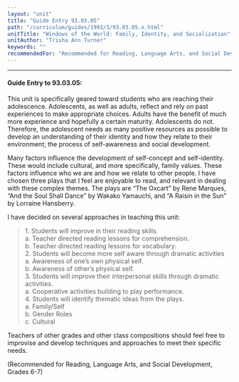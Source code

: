 ```yaml
---
layout: "unit"
title: "Guide Entry 93.03.05"
path: "/curriculum/guides/1993/3/93.03.05.x.html"
unitTitle: "Windows of the World: Family, Identity, and Socialization"
unitAuthor: "Trisha Ann Turner"
keywords: ""
recommendedFor: "Recommended for Reading, Language Arts, and Social Development, Grades 6-7"
---
```

<body>
<hr/>
 <h4>
  Guide Entry to 93.03.05:
 </h4>
 This unit is specifically geared toward students who are reaching their adolescence. Adolescents, as well as adults, reflect and rely on past experiences to make appropriate choices. Adults have the benefit of much more experience and hopefully a certain maturity. Adolescents do not. Therefore, the adolescent needs as many positive resources as possible to develop an understanding of their identity and how they relate to their environment; the process of self-awareness and social development.
 <p>
  Many factors influence the development of self-concept and self-identity. These would include cultural, and more specifically, family values. These factors influence who we are and how we relate to other people. I have chosen three plays that I feel are enjoyable to read, and relevant in dealing with these complex themes. The plays are “The Oxcart” by Rene Marques, “And the Soul Shall Dance” by Wakako Yamauchi, and “A Raisin in the Sun” by Lorraine Hansberry.
 </p>
 <p>
  I have decided on several approaches in teaching this unit:
 </p>
<blockquote>
  <dl>
   <dt>
    1.  Students will improve in their reading skills.
    <dt>
     a. Teacher directed reading lessons for comprehension.
     <dt>
      b. Teacher directed reading lessons for vocabulary.
      <dt>
       2.  Students will become more self aware through dramatic activities
       <dt>
        a. Awareness of one’s own physical self.
        <dt>
         b. Awareness of other’s physical self.
         <dt>
          3.  Students will improve their interpersonal skills through dramatic activities.
          <dt>
           a. Cooperative activities building to play performance.
           <dt>
            4.  Students will identify thematic ideas from the plays.
            <dt>
             a. Family/Self
             <dt>
              b. Gender Roles
              <dt>
               c. Cultural
              </dt>
             </dt>
            </dt>
           </dt>
          </dt>
         </dt>
        </dt>
       </dt>
      </dt>
     </dt>
    </dt>
   </dt>
  </dl>
 </blockquote>
 Teachers of other grades and other class compositions should feel free to improvise and develop techniques and approaches to meet their specific needs.
 <p>
  (Recommended for Reading, Language Arts, and Social Development, Grades 6-7)
 </p>

</body>